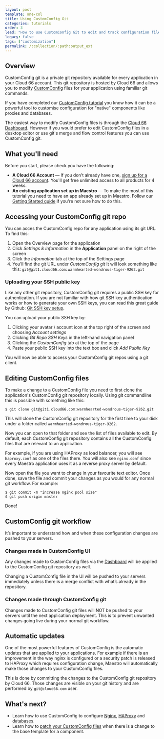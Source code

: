 ```yaml
---
layout: post
template: one-col
title: Using CustomConfig Git
categories: tutorials
order: 3
lead: "How to use CustomConfig Git to edit and track configuration files"
legacy: false
tags: ["customization"]
permalink: /:collection/:path:output_ext
---
```


## Overview

CustomConfig git is a private git repository available for every application in your Cloud 66 account. This git repository is hosted by Cloud 66 and allows you to modify [CustomConfig](/maestro/tutorials/custom-config.html) files for your application using familiar git commands.

If you have completed our [CustomConfig tutorial](/maestro/tutorials/custom-config.html) you know how it can be a powerful tool to customise configuration for "native" components like proxies and databases. 

The easiest way to modify CustomConfig files is through the [Cloud 66 Dashboard](https://app.cloud66.com/). However if you would prefer to edit CustomConfig files in a desktop editor or use git's merge and flow control features you can use CustomConfig git.

## What you'll need

Before you start, please check you have the following:

* **A Cloud 66 Account** &mdash; If you don't already have one, <a href="https://app.cloud66.com/users/sign_up" target="_blank">sign up for a Cloud 66 account</a>. You'll get free unlimited access to all products for 4 weeks.
* **An existing application set up in Maestro** &mdash; To make the most of this tutorial you need to have an app already set up in Maestro. Follow our [Getting Started guide](/maestro/quickstarts/getting_started.html) if you're not sure how to do this.

## Accessing your CustomConfig git repo

You can acces the CustomConfig repo for any application using its git URL. To find this:

1. Open the Overview page for the application 
2. Click *Settings & Information* in the **Application** panel on the right of the screen
3. Click the *Information* tab at the top of the Settings page
4. You'll find the git URL under *CustomConfig git* It will look something like this:
`git@git1.cloud66.com:warmhearted-wondrous-tiger-9262.git`

### Uploading your SSH public key

Like any other git repository, CustomConfig git requires a public SSH key for authentication. If you are not familiar with how git SSH key authentication works or how to generate your own SSH keys, you can read this great guide by Github: [Git SSH key setup](https://help.github.com/articles/generating-ssh-keys/).

You can upload your public SSH key by:

1. Clicking your avatar / account icon at the top right of the screen and choosing *Account settings*
2. Clicking *Git Repo SSH Keys* in the left-hand navigation panel
3. Clicking the *CustomConfig* tab at the top of the page
4. Paste your public SSH key into the text box and click *Add Public Key*

You will now be able to access your CustomConfig git repos using a git client.

## Editing CustomConfig files

To make a change to a CustomConfig file you need to first clone the application's CustomConfig git repository locally. Using git commandline this is possible with something like this:

```shell
$ git clone git@git1.cloud66.com:warmhearted-wondrous-tiger-9262.git
```

This will clone the CustomConfig git repository for the first time to your disk under a folder called `warmhearted-wondrous-tiger-9262`.

Now you can open to that folder and see the list of files available to edit. By default, each CustomConfig git repository contains all the CustomConfig files that are relevant to an application. 

For example, if you are using HAProxy as load balancer, you will see `haproxy.conf` as one of the files there. You will also see `nginx.conf` since every Maestro application uses it as a reverse proxy server by default.

Now open the file you want to change in your favourite text editor. Once done, save the file and commit your changes as you would for any normal git workflow. For example:

```shell
$ git commit -m "increase nginx pool size"
$ git push origin master
```

Done!

## CustomConfig git workflow

It’s important to understand how and when these configuration changes are pushed to your servers.

### Changes made in CustomConfig UI

Any changes made to CustomConfig files via the [Dashboard](https://app.cloud66.com/) will be applied to the CustomConfig git repository as well.

Changing a CustomConfig file in the UI will be pushed to your servers immediately unless there is a merge conflict with what’s already in the repository.

### Changes made through CustomConfig git

Changes made to CustomConfig git files will NOT be pushed to your servers until the next application deployment. This is to prevent unwanted changes going live during your normal git workflow.

## Automatic updates

One of the most powerful features of CustomConfig is the automatic updates that are applied to your applications. For example if there is an improvement in the way nginx is configured or a security patch is released to HAProxy which requires configuration change, Maestro will automatically make those changes to your CustomConfig files.

This is done by committing the changes to the CustomConfig git repository by Cloud 66. Those changes are visible on your git history and are performed by `git@cloud66.com` user.

## What's next?

* Learn how to use CustomConfig to configure [Nginx](/maestro/references/nginx.html), [HAProxy](/maestro/how-to-guides/deployment/haproxy.html) and [databases](/maestro/how-to-guides/databases/database-customization.html).
* Learn how to [patch your CustomConfig files](/maestro/references/custom-config-reference.html) when there is a change to the base template for a component.
